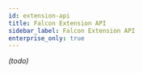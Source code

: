 ```yaml
---
id: extension-api
title: Falcon Extension API
sidebar_label: Falcon Extension API
enterprise_only: true
---
```


_(todo)_